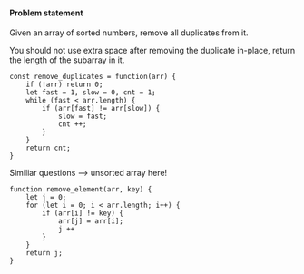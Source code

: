 
#### Problem statement 

Given an array of sorted numbers, remove all duplicates from it.

You should not use extra space after removing the duplicate in-place, return the length of the subarray in it.

```
const remove_duplicates = function(arr) {
    if (!arr) return 0;
    let fast = 1, slow = 0, cnt = 1;
    while (fast < arr.length) {
        if (arr[fast] != arr[slow]) {
            slow = fast;
            cnt ++;
        }
    }
    return cnt;
}

```


Similiar questions --> unsorted array here!

```
function remove_element(arr, key) {
    let j = 0;
    for (let i = 0; i < arr.length; i++) {
        if (arr[i] != key) {
            arr[j] = arr[i];
            j ++
        }
    }
    return j;
}

```